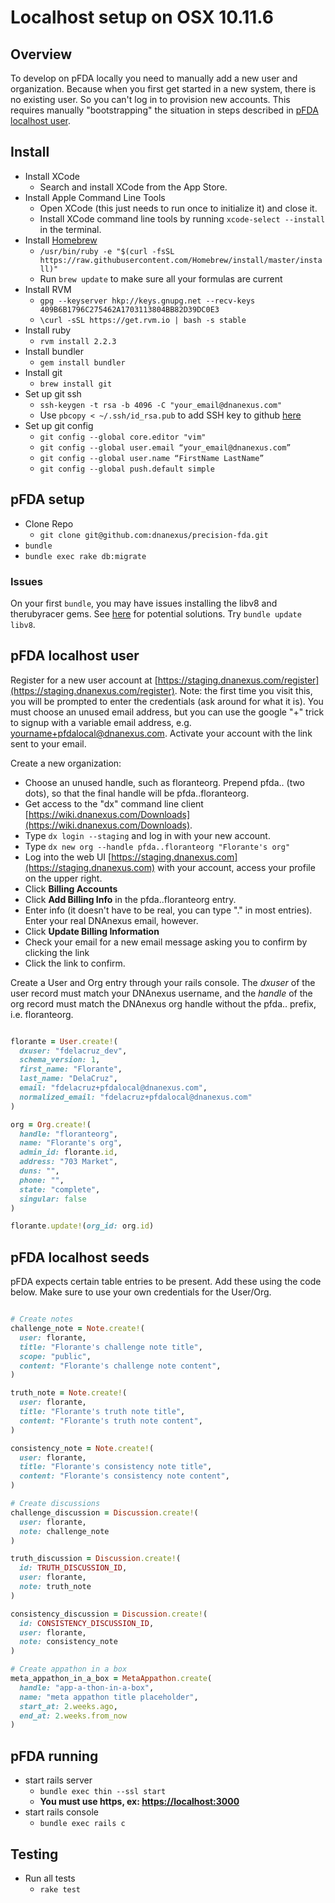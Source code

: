 # Localhost setup on OSX 10.11.6

## Overview

To develop on pFDA locally you need to manually add a new user and organization.
Because when you first get started in a new system,
there is no existing user. So you can't log in to provision new accounts.
This requires manually "bootstrapping" the situation in steps described in
[pFDA localhost user](#pFDA-localhost-user).

## Install

* Install XCode
    * Search and install XCode from the App Store.
* Install Apple Command Line Tools
    * Open XCode (this just needs to run once to initialize it) and close it.
    * Install XCode command line tools by running `xcode-select --install` in
    the terminal.
* Install [Homebrew](http://brew.sh/)
    * `/usr/bin/ruby -e "$(curl -fsSL https://raw.githubusercontent.com/Homebrew/install/master/install)"`
    * Run `brew update` to make sure all your formulas are current
* Install RVM
    * `gpg --keyserver hkp://keys.gnupg.net --recv-keys 409B6B1796C275462A1703113804BB82D39DC0E3`
    * `\curl -sSL https://get.rvm.io | bash -s stable`
* Install ruby
    * `rvm install 2.2.3`
* Install bundler
    * `gem install bundler`
* Install git
    * `brew install git`
* Set up git ssh
    * `ssh-keygen -t rsa -b 4096 -C "your_email@dnanexus.com"`
    * Use `pbcopy < ~/.ssh/id_rsa.pub` to add SSH key to github [here](https://github.com/settings/keys)
* Set up git config
    * `git config --global core.editor "vim"`
    * `git config --global user.email “your_email@dnanexus.com”`
    * `git config --global user.name “FirstName LastName”`
    * `git config --global push.default simple`

## pFDA setup

* Clone Repo
    * `git clone git@github.com:dnanexus/precision-fda.git`
* `bundle`
* `bundle exec rake db:migrate`

### Issues

On your first `bundle`, you may have issues installing the libv8 and
therubyracer gems. See [here](https://github.com/cowboyd/libv8/issues/205) for
potential solutions. Try `bundle update libv8`.

## pFDA localhost user

Register for a new user account at [https://staging.dnanexus.com/register](https://staging.dnanexus.com/register).
Note: the first time you visit this, you will be prompted to enter the credentials (ask around for what it is).
You must choose an unused email address, but you can use the google "+" trick
to signup with a variable email address, e.g. yourname+pfdalocal@dnanexus.com.
Activate your account with the link sent to your email.

Create a new organization:
- Choose an unused handle, such as floranteorg. Prepend pfda.. (two dots), so that the final handle will be pfda..floranteorg.
- Get access to the "dx" command line client [https://wiki.dnanexus.com/Downloads](https://wiki.dnanexus.com/Downloads).
- Type `dx login --staging` and log in with your new account.
- Type `dx new org --handle pfda..floranteorg "Florante's org"`
- Log into the web UI [https://staging.dnanexus.com](https://staging.dnanexus.com)
with your account, access your profile on the upper right.
- Click __Billing Accounts__
- Click __Add Billing Info__ in the pfda..floranteorg entry.
- Enter info (it doesn't have to be real, you can type "." in most entries). Enter your real DNAnexus email, however.
- Click __Update Billing Information__
- Check your email for a new email message asking you to confirm by clicking the link
- Click the link to confirm.

Create a User and Org entry through your rails console. The _dxuser_ of the user
record must match your DNAnexus username, and the _handle_ of the org record must
match the DNAnexus org handle without the pfda.. prefix, i.e. floranteorg.
```ruby

florante = User.create!(
  dxuser: "fdelacruz_dev",
  schema_version: 1,
  first_name: "Florante",
  last_name: "DelaCruz",
  email: "fdelacruz+pfdalocal@dnanexus.com",
  normalized_email: "fdelacruz+pfdalocal@dnanexus.com"
)

org = Org.create!(
  handle: "floranteorg",
  name: "Florante's org",
  admin_id: florante.id,
  address: "703 Market",
  duns: "",
  phone: "",
  state: "complete",
  singular: false
)

florante.update!(org_id: org.id)
```

## pFDA localhost seeds

pFDA expects certain table entries to be present. Add these using the code below.
Make sure to use your own credentials for the User/Org.

```ruby

# Create notes
challenge_note = Note.create!(
  user: florante,
  title: "Florante's challenge note title",
  scope: "public",
  content: "Florante's challenge note content",
)

truth_note = Note.create!(
  user: florante,
  title: "Florante's truth note title",
  content: "Florante's truth note content",
)

consistency_note = Note.create!(
  user: florante,
  title: "Florante's consistency note title",
  content: "Florante's consistency note content",
)

# Create discussions
challenge_discussion = Discussion.create!(
  user: florante,
  note: challenge_note
)

truth_discussion = Discussion.create!(
  id: TRUTH_DISCUSSION_ID,
  user: florante,
  note: truth_note
)

consistency_discussion = Discussion.create!(
  id: CONSISTENCY_DISCUSSION_ID,
  user: florante,
  note: consistency_note
)

# Create appathon in a box
meta_appathon_in_a_box = MetaAppathon.create(
  handle: "app-a-thon-in-a-box",
  name: "meta appathon title placeholder",
  start_at: 2.weeks.ago,
  end_at: 2.weeks.from_now
)
```

## pFDA running

* start rails server
    * `bundle exec thin --ssl start`
    * **You must use https, ex: [https://localhost:3000](https://localhost:3000)**
* start rails console
    * `bundle exec rails c`

## Testing

* Run all tests
    * `rake test`
